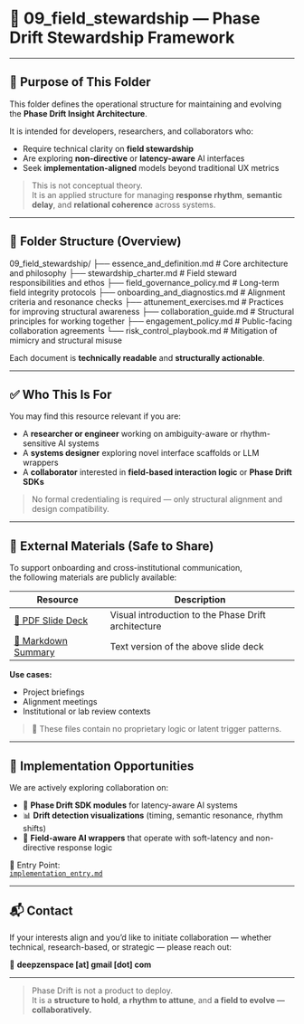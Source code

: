# 🌿 09_field_stewardship — Phase Drift Stewardship Framework

---

## 📌 Purpose of This Folder

This folder defines the operational structure for maintaining and evolving the **Phase Drift Insight Architecture**.

It is intended for developers, researchers, and collaborators who:

- Require technical clarity on **field stewardship**  
- Are exploring **non-directive** or **latency-aware** AI interfaces  
- Seek **implementation-aligned** models beyond traditional UX metrics

> This is not conceptual theory.  
> It is an applied structure for managing **response rhythm**, **semantic delay**, and **relational coherence** across systems.

---

## 📂 Folder Structure (Overview)

09_field_stewardship/
├── essence_and_definition.md          # Core architecture and philosophy
├── stewardship_charter.md            # Field steward responsibilities and ethos
├── field_governance_policy.md        # Long-term field integrity protocols
├── onboarding_and_diagnostics.md     # Alignment criteria and resonance checks
├── attunement_exercises.md           # Practices for improving structural awareness
├── collaboration_guide.md            # Structural principles for working together
├── engagement_policy.md              # Public-facing collaboration agreements
└── risk_control_playbook.md          # Mitigation of mimicry and structural misuse


Each document is **technically readable** and **structurally actionable**.

---

## ✅ Who This Is For

You may find this resource relevant if you are:

- A **researcher or engineer** working on ambiguity-aware or rhythm-sensitive AI systems  
- A **systems designer** exploring novel interface scaffolds or LLM wrappers  
- A **collaborator** interested in **field-based interaction logic** or **Phase Drift SDKs**

> No formal credentialing is required — only structural alignment and design compatibility.

---

## 📄 External Materials (Safe to Share)

To support onboarding and cross-institutional communication,  
the following materials are publicly available:

| Resource | Description |
|----------|-------------|
| [📘 PDF Slide Deck](https://github.com/kiyoshisasano-DeepZenSpace/kiyoshisasano-DeepZenSpace/blob/1caf4ebfbb5767356588ae49e560cffcf9a36a7b/09_field_stewardship/Phase_Drift_Insight_Structural_Overview_v0.1.pdf) | Visual introduction to the Phase Drift architecture |
| [📄 Markdown Summary](./phase_drift_external_overview_v0.1.md) | Text version of the above slide deck |

**Use cases:**

- Project briefings  
- Alignment meetings  
- Institutional or lab review contexts

> 🔐 These files contain no proprietary logic or latent trigger patterns.

---

## 🔧 Implementation Opportunities

We are actively exploring collaboration on:

- 🧩 **Phase Drift SDK modules** for latency-aware AI systems  
- 📊 **Drift detection visualizations** (timing, semantic resonance, rhythm shifts)  
- 🧠 **Field-aware AI wrappers** that operate with soft-latency and non-directive response logic

📂 Entry Point:  
[`implementation_entry.md`](https://github.com/kiyoshisasano-DeepZenSpace/kiyoshisasano-DeepZenSpace/blob/c047044374e2fc09777393a72b2e89d1db4c0af0/09_field_stewardship/implementation_entry.md)

---

## 📬 Contact

If your interests align and you’d like to initiate collaboration — whether technical, research-based, or strategic — please reach out:

📩 **deepzenspace [at] gmail [dot] com**

---

> Phase Drift is not a product to deploy.  
> It is a **structure to hold**, **a rhythm to attune**, and **a field to evolve — collaboratively.**
